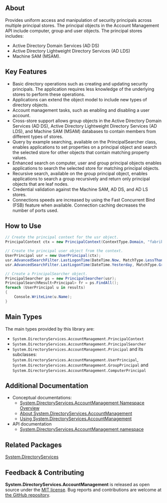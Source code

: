 ## About

<!-- A description of the package and where one can find more documentation -->
Provides uniform access and manipulation of security principals across multiple principal stores. The principal objects in the Account Management API include computer, group and user objects. The principal stores includes:
 * Active Directory Domain Services (AD DS)
 * Active Directory Lightweight Directory Services (AD LDS)
 * Machine SAM (MSAM).

## Key Features

<!-- The key features of this package -->

* Basic directory operations such as creating and updating security principals. The application requires less knowledge of the underlying stores to perform these operations.
* Applications can extend the object model to include new types of directory objects.
* Account management tasks, such as enabling and disabling a user account.
* Cross-store support allows group objects in the Active Directory Domain Services (AD DS), Active Directory Lightweight Directory Services (AD LDS), and Machine SAM (MSAM) databases to contain members from different types of stores.
* Query by example searching, available on the PrincipalSearcher class, enables applications to set properties on a principal object and search the selected store for other objects that contain matching property values.
* Enhanced search on computer, user and group principal objects enables applications to search the selected store for matching principal objects.
* Recursive search, available on the group principal object, enables applications to search a group recursively and return only principal objects that are leaf nodes.
* Credential validation against the Machine SAM, AD DS, and AD LS stores.
* Connections speeds are increased by using the Fast Concurrent Bind (FSB) feature when available. Connection caching decreases the number of ports used.

## How to Use

<!-- A compelling example on how to use this package with code, as well as any specific guidelines for when to use the package -->

```cs
// Create the principal context for the usr object.
PrincipalContext ctx = new PrincipalContext(ContextType.Domain, "fabrikam.com", "CN=Users,DC=fabrikam,DC=com", "administrator", "securelyStoredPassword");

// Create the principal user object from the context.
UserPrincipal usr = new UserPrincipal(ctx);
usr.AdvancedSearchFilter.LastLogonTime(DateTime.Now, MatchType.LessThan); 
usr.AdvancedSearchFilter.LastLogonTime(DateTime.Yesterday, MatchType.GreaterThan);

// Create a PrincipalSearcher object.
PrincipalSearcher ps = new PrincipalSearcher(usr);
PrincipalSearchResult<Principal> fr = ps.FindAll();
foreach (UserPrincipal u in results)
{
    Console.WriteLine(u.Name);
}
```

## Main Types

<!-- The main types provided in this library -->

The main types provided by this library are:

* `System.DirectoryServices.AccountManagement.PrincipalContext`
* `System.DirectoryServices.AccountManagement.PrincipalSearcher`
* `System.DirectoryServices.AccountManagement.Principal` and its subclasses: `System.DirectoryServices.AccountManagement.UserPrincipal`, `System.DirectoryServices.AccountManagement.GroupPrincipal` and `System.DirectoryServices.AccountManagement.ComputerPrincipal`

## Additional Documentation

<!-- Links to further documentation. Remove conceptual documentation if not available for the library. -->

* Conceptual documentations:
  - [System.DirectoryServices.AccountManagement Namespace Overview](https://learn.microsoft.com/en-us/previous-versions/bb384379(v=vs.90))
  - [About System.DirectoryServices.AccountManagement](https://learn.microsoft.com//previous-versions/bb384375(v=vs.90))
  - [Using System.DirectoryServices.AccountManagement](https://learn.microsoft.com/previous-versions/bb384384(v=vs.90))
* API documentation
  - [System.DirectoryServices.AccountManagement namespace](https://learn.microsoft.com/dotnet/api/system.directoryservices.accountmanagement)

## Related Packages

[System.DirectoryServices](https://learn.microsoft.com/dotnet/api/system.directoryservices)


## Feedback & Contributing

<!-- How to provide feedback on this package and contribute to it -->

**System.DirectoryServices.AccountManagement** is released as open source under the [MIT license](https://licenses.nuget.org/MIT). Bug reports and contributions are welcome at [the GitHub repository](https://github.com/dotnet/runtime).
